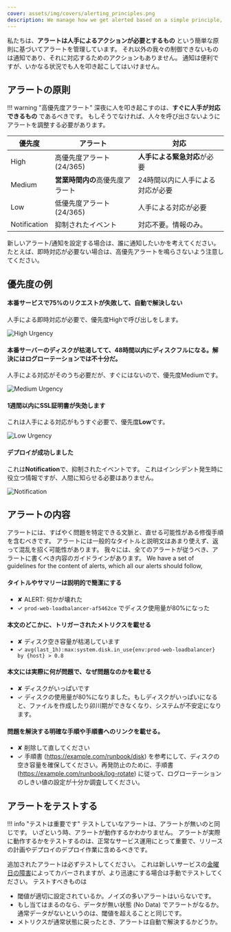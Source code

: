 ```yaml
---
cover: assets/img/covers/alerting_principles.png
description: We manage how we get alerted based on a simple principle, an alert is something which requires a human to perform an action. Anything else is a notification, which is something that we cannot control, and for which we cannot make any action to affect it. Notifications are useful, but they shouldn't be waking people up under any circumstance.
---
```


私たちは、**アラートは人手によるアクションが必要とするもの** という簡単な原則に基づいてアラートを管理しています。
それ以外の我々の制御できないものは通知であり、それに対応するためのアクションもありません。
通知は便利ですが、いかなる状況でも人を叩き起こしてはいけません。

## アラートの原則

!!! warning "高優先度アラート"
    深夜に人を叩き起こすのは、**すぐに人手が対応できるもの** であるべきです。
    もしそうでなければ、人々を呼び出さないようにアラートを調整する必要があります。

| 優先度       | アラート                         | 対応                             |
| --------     | ------                           | --------                         |
| High         | 高優先度アラート (24/365)        | **人手による緊急対応**が必要     |
| Medium       | **営業時間内の**高優先度アラート | 24時間以内に人手による対応が必要 |
| Low          | 低優先度アラート (24/365)        | 人手による対応が必要             |
| Notification | 抑制されたイベント               | 対応不要。情報のみ。             |

新しいアラート/通知を設定する場合は、誰に通知したいかを考えてください。
たとえば、即時対応が必要ない場合は、高優先アラートを鳴らさないよう注意してください。

## 優先度の例

#### 本番サービスで75%のリクエストが失敗して、自動で解決しない

人手による即時対応が必要で、優先度Highで呼び出しをします。

![High Urgency](../assets/img/screenshots/high_urgency.png)

#### 本番サーバーのディスクが枯渇してて、48時間以内にディスクフルになる。解決にはログローテーションでは不十分だ。

人手による対応がそのうち必要だが、すぐにはないので、優先度Mediumです。

![Medium Urgency](../assets/img/screenshots/high_business_hours.png)

#### 1週間以内にSSL証明書が失効します

これは人手による対応がもうすぐ必要で、優先度**Low**です。

![Low Urgency](../assets/img/screenshots/low_urgency.png)

#### デプロイが成功しました

これは**Notification**で、抑制されたイベントです。
これはインシデント発生時に役立つ情報ですが、人間に知らせる必要はありません。

![Notification](../assets/img/screenshots/suppressed.png)


## アラートの内容

アラートには、すばやく問題を特定できる文脈と、直せる可能性がある修復手順を含むべきです。
アラートには一般的なタイトルと説明文はあまり使えず、返って混乱を招く可能性があります。
我々には、全てのアラートが従うべき、アラートに書くべき内容のガイドラインがあります。
We have a set of guidelines for the content of alerts, which all our alerts should follow,

#### タイトルやサマリーは説明的で簡潔にする

  * <span class="bad">&#x2718;</span> ALERT: 何かが壊れた
  * <span class="good">&#x2713;</span> `prod-web-loadbalancer-af5462ce` でディスク使用量が80%になった

#### 本文のどこかに、トリガーされたメトリクスを載せる
  * <span class="bad">&#x2718;</span> ディスク空き容量が枯渇しています
  * <span class="good">&#x2713;</span> `avg(last_1h):max:system.disk.in_use{env:prod-web-loadbalancer} by {host} > 0.8`

#### 本文には実際に何が問題で、なぜ問題なのかを載せる
  * <span class="bad">&#x2718;</span> ディスクがいっぱいです
  * <span class="good">&#x2713;</span> ディスクの使用量が80%になりました。もしディスクがいっぱいになると、ファイルを作成したり卯川期ができなくなり、システムが不安定になります。

#### 問題を解決する明確な手順や手順書へのリンクを載せる。
  * <span class="bad">&#x2718;</span> 削除して直してください
  * <span class="good">&#x2713;</span> 手順書 (https://example.com/runbook/disk) を参考にして、ディスクの空き容量を確保してください。再発防止のために、手順書 (https://example.com/runbook/log-rotate) に従って、ログローテーションのしきい値の設定が十分か調査してください。

## アラートをテストする

!!! info "テストは重要です"
    テストしていなアラートは、アラートが無いのと同じです。
    いざという時、アラートが動作するかわかりません。
    アラートが実際に動作するかをテストするのは、正常なサービス運用にとって重要で、リリースの計画やデプロイのデプロイ作業に含めるべきです。

追加されたアラートは必ずテストしてください。
これは新しいサービスの[金曜日の障害](https://www.pagerduty.com/blog/failure-friday-at-pagerduty/)によってカバーされますが、より迅速にする場合は手動でテストしてください。
テストすべきものは

* 閾値が適切に設定されているか。ノイズの多いアラートはいらないです。
* もし当てはまるのなら、データが無い状態 (No Data) でアラートがなるか。通常データがないというのは、閾値を超えることと同じです。
* メトリクスが通常状態に戻ったとき、アラートは自動で解決するかどうか。
